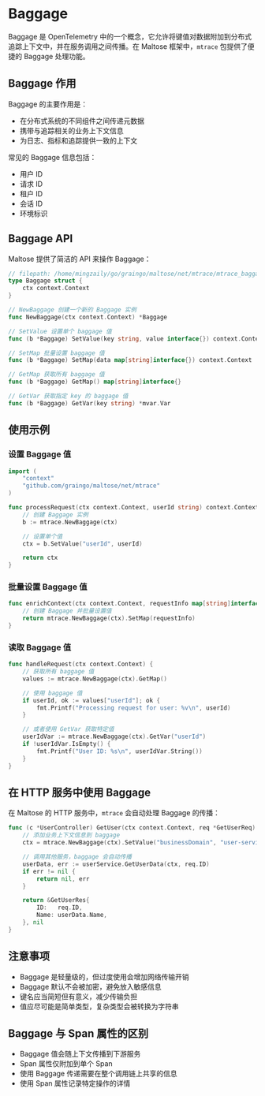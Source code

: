 # Baggage

Baggage 是 OpenTelemetry 中的一个概念，它允许将键值对数据附加到分布式追踪上下文中，并在服务调用之间传播。在 Maltose 框架中，`mtrace` 包提供了便捷的 Baggage 处理功能。

## Baggage 作用

Baggage 的主要作用是：

- 在分布式系统的不同组件之间传递元数据
- 携带与追踪相关的业务上下文信息
- 为日志、指标和追踪提供一致的上下文

常见的 Baggage 信息包括：

- 用户 ID
- 请求 ID
- 租户 ID
- 会话 ID
- 环境标识

## Baggage API

Maltose 提供了简洁的 API 来操作 Baggage：

```go
// filepath: /home/mingzaily/go/graingo/maltose/net/mtrace/mtrace_baggage.go
type Baggage struct {
	ctx context.Context
}

// NewBaggage 创建一个新的 Baggage 实例
func NewBaggage(ctx context.Context) *Baggage

// SetValue 设置单个 baggage 值
func (b *Baggage) SetValue(key string, value interface{}) context.Context

// SetMap 批量设置 baggage 值
func (b *Baggage) SetMap(data map[string]interface{}) context.Context

// GetMap 获取所有 baggage 值
func (b *Baggage) GetMap() map[string]interface{}

// GetVar 获取指定 key 的 baggage 值
func (b *Baggage) GetVar(key string) *mvar.Var
```

## 使用示例

### 设置 Baggage 值

```go
import (
    "context"
    "github.com/graingo/maltose/net/mtrace"
)

func processRequest(ctx context.Context, userId string) context.Context {
    // 创建 Baggage 实例
    b := mtrace.NewBaggage(ctx)

    // 设置单个值
    ctx = b.SetValue("userId", userId)

    return ctx
}
```

### 批量设置 Baggage 值

```go
func enrichContext(ctx context.Context, requestInfo map[string]interface{}) context.Context {
    // 创建 Baggage 并批量设置值
    return mtrace.NewBaggage(ctx).SetMap(requestInfo)
}
```

### 读取 Baggage 值

```go
func handleRequest(ctx context.Context) {
    // 获取所有 baggage 值
    values := mtrace.NewBaggage(ctx).GetMap()

    // 使用 baggage 值
    if userId, ok := values["userId"]; ok {
        fmt.Printf("Processing request for user: %v\n", userId)
    }

    // 或者使用 GetVar 获取特定值
    userIdVar := mtrace.NewBaggage(ctx).GetVar("userId")
    if !userIdVar.IsEmpty() {
        fmt.Printf("User ID: %s\n", userIdVar.String())
    }
}
```

## 在 HTTP 服务中使用 Baggage

在 Maltose 的 HTTP 服务中，`mtrace` 会自动处理 Baggage 的传播：

```go
func (c *UserController) GetUser(ctx context.Context, req *GetUserReq) (*GetUserRes, error) {
    // 添加业务上下文信息到 baggage
    ctx = mtrace.NewBaggage(ctx).SetValue("businessDomain", "user-service")

    // 调用其他服务，baggage 会自动传播
    userData, err := userService.GetUserData(ctx, req.ID)
    if err != nil {
        return nil, err
    }

    return &GetUserRes{
        ID:   req.ID,
        Name: userData.Name,
    }, nil
}
```

## 注意事项

- Baggage 是轻量级的，但过度使用会增加网络传输开销
- Baggage 默认不会被加密，避免放入敏感信息
- 键名应当简短但有意义，减少传输负担
- 值应尽可能是简单类型，复杂类型会被转换为字符串

## Baggage 与 Span 属性的区别

- Baggage 值会随上下文传播到下游服务
- Span 属性仅附加到单个 Span
- 使用 Baggage 传递需要在整个调用链上共享的信息
- 使用 Span 属性记录特定操作的详情
